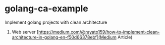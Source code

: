 # golang-ca-example

Implement golang projects with clean architecture
1. Web server [https://medium.com/@rayato159/how-to-implement-clean-architecture-in-golang-en-f50d66378ebf](Medium Article)

